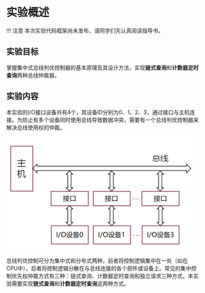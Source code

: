 # 实验概述

!!! 注意
	本次实验代码框架尚未发布，请同学们先认真阅读指导书。

## 实验目标

掌握集中式总线判优控制器的基本原理及其设计方法，实现**链式查询**和**计数器定时查询**两种总线仲裁器。

## 实验内容

本实验的I/O接口设备共有4个，其设备ID分别为0、1、2、3，通过接口与主机连接。为防止有多个设备同时使用总线导致数据冲突，需要有一个总线判优控制器来解决总线使用权的仲裁。

![image-20200406101948320](part1.assets/image-20200406101948320.png)

总线判优控制可分为集中式和分布式两种，前者将控制逻辑集中在一处（如在CPU中），后者将控制逻辑分散在与总线连接的各个部件或设备上。常见的集中控制优先权仲裁方式有三种：链式查询、计数器定时查询和独立请求三种方式。本实验需要实现**链式查询**和**计数器定时查询**这两种方式。
